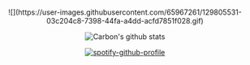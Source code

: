 ### 
<div align="center">
![](https://user-images.githubusercontent.com/65967261/129805531-03c204c8-7398-44fa-a4dd-acfd7851f028.gif)

![Carbon's github stats](https://github-readme-stats.vercel.app/api?username=CarbonUwU&show_icons=true&count_private=true&theme=midnight-purple)



[![spotify-github-profile](https://spotify-github-profile.vercel.app/api/view?uid=aestheticcarbon&cover_image=true&theme=default)](https://spotify-github-profile.vercel.app/api/view?uid=aestheticcarbon&redirect=true)
</div>  
